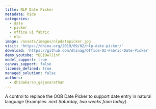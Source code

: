 ```yaml
---
title: NLP Date Picker
metadate: hide
categories:
  - date
  - picker
  - office ui fabric
  - nlp
image: /assets/images/nlpdatepicker.jpg
visit: 'https://dhina.org/2019/09/02/nlp-date-picker/'
download: 'https://github.com/dhinag/Office-UI-Fabric-Date-Picker'
demo_youtube: YBEIOwTJinY
model_support: true
canvas_support: false
license_defined: true
managed_solution: false
authors:
  - dhinakaran_gajavarathan
---
```


A control to replace the OOB Date Picker to support date entry in natural language (Examples: <i>next Saturday</i>, <i>two weeks from today</i>).
